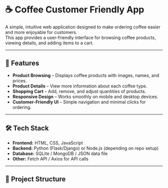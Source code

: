 # ☕ Coffee Customer Friendly App

A simple, intuitive web application designed to make ordering coffee easier and more enjoyable for customers.  
This app provides a user-friendly interface for browsing coffee products, viewing details, and adding items to a cart.

---

## 📌 Features

- **Product Browsing** – Displays coffee products with images, names, and prices.
- **Product Details** – View more information about each coffee type.
- **Shopping Cart** – Add, remove, and adjust quantities of products.
- **Responsive Design** – Works smoothly on mobile and desktop devices.
- **Customer-Friendly UI** – Simple navigation and minimal clicks for ordering.

---

## 🛠 Tech Stack

- **Frontend:** HTML, CSS, JavaScript  
- **Backend:** Python (Flask/Django) or Node.js (depending on repo setup)  
- **Database:** SQLite / MongoDB / JSON data file  
- **Other:** Fetch API / Axios for API calls

---

## 📂 Project Structure

